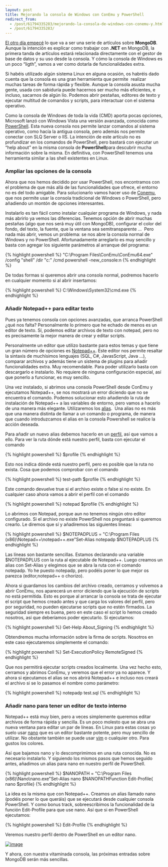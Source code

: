 ```yaml
---
layout: post
title: Mejorando la consola de Windows con ConEmu y PowerShell
redirect_from:
  - /post/61794335283/mejorando-la-consola-de-windows-con-conemu-y.html
  - /post/61794335283/
---
```


[El otro día
empecé](https://charlascylon.com/post/61794334554/tutorial-mongodb-introducción-a-nosql-y-las-bases.html)
lo que va a ser una serie de artículos sobre **MongoDB**. Aunque la
intención es explicar como trabajar con **.NET** en MongoDB, la primera
tanda de artículos estará relacionada directamente con el gestor de base
de datos y su uso desde la consola. Y cómo la consola de Windows es un
poco “ligth”, vamos a ver como dotarla de funcionalidades extra.

Si habéis utilizado algún sistema Linux en alguna ocasión, os habréis
dado cuenta que la consola es una gran herramienta que permite  realizar
muchas tareas de forma rápida y flexible. Aunque la consola asusta mucha
gente, usada con sabiduría puede hacernos ser mucho más eficientes, e
incluso, sacarnos de algún lío. Podemos abrir pestañas, editores de
texto y ejecutar multitud de comandos y scripts, para interactuar con el
sistema operativo.

Como la consola de Windows de toda la vida (CMD) aporta pocas opciones,
Microsoft lanzó con Windows Vista una versión avanzada, conocida como
[PowerShell](http://es.wikipedia.org/wiki/Windows_PowerShell). Esta
nueva consola nos permite lanzar comandos al sistema operativo, como
hacía la antigua consola, pero además nos permite conectar con SLQ
Server o IIS. La intención de este artículo no es profundizar en los
comandos de PowerShell, pero bastará con ejecutar un “help about” en la
misma consola de **PowerShell**para descubrir mucha información sobre la
misma. En definitiva, con PowerShell tenemos una herramienta similar a
las shell existentes en Linux.

### Ampliar las opciones de la consola

Ahora que nos hemos decidido por usar PowerShell, nos encontramos con el
problema de que más allá de las funcionalidades que ofrece, el entorno
no es del todo amigable. Para solucionarlo vamos hacer uso de
[Conemu](https://code.google.com/p/conemu-maximus5/), que nos permite
usar la consola tradicional de Windows o PowerShell, pero añadiendo un
montón de opciones interesantes.

Instalarlo es tan fácil como instalar cualquier programa de Windows, y
nada más abrirlo ya vemos las diferencias. Tenemos opción de abrir
muchas pestañas (algo que nos será muy útil con MongoDB), configurar el
color del fondo, del texto, la fuente, que la ventana sea
semitransparente …  Pero nada más abrir, vemos un problema: se nos abre
la consola normal de Windows y no PowerShell. Afortunadamente arreglarlo
es muy sencillo y basta con agregar los siguiente parámetros al arranque
del programa: 


{% highlight powershell %}
"C:\Program Files\ConEmu\ConEmu64.exe" /config "shell" /dir "c:\" /cmd powershell -new_console:n
{% endhighlight %}

De todas formas si queremos abrir una consola normal, podremos hacerlo
en cualquier momento si al abrir insertamos:


{% highlight powershell %}
C:\Windows\System32\cmd.exe
{% endhighlight %}

### Añadir Notepad++ para editar texto

Pues ya tenemos consola con opciones avanzadas, que arranca PowerShell
¿qué nos falta? Personalmente lo primero que he echado de menos es un
editor de texto. Sí, podemos editar archivos de texto con notepad, pero
no es precisamente la mejor manera de crear y editar scripts. 

Personalmente un editor que utilizo bastante para estos temas y que
tiene un gran número de opciones es
[Notepad++](http://notepad-plus-plus.org/). Este editor nos permite
resaltar la sintaxis de muchísimos lenguajes (SQL, C\#, JavasScript,
Java …), comparar archivos y además tiene un sistema de plugins para
añadir funcionalidades extra. Muy recomendable. Para poder utilizarlo
basta con descargarlo e instalarlo. No requiere de ninguna configuración
especial, así que ponerlo a funcionar, es muy sencillo.

Una vez instalado, si abrimos una consola PowerShell desde ConEmu y
ejecutamos Notepad++, se nos mostrará un error diciendo que no se
encuentra el comando. Podemos solucionar esto añadiendo la ruta de
instalación de Notepad++ a las variables de entorno, pero vamos a
hacerlo de una manera más elegante. Utilizaremos
los [alias](http://technet.microsoft.com/en-us/library/ee692685.aspx).
 Una alias no es más que una manera distinta de llamar a un comando o
programa, de manera que cuando introduzcamos el alias en la consola
Powershell se realice la acción deseada.

Para añadir un nuevo alias debemos hacerlo en
un [perfil](http://technet.microsoft.com/en-us/library/ee692764.aspx),
así que vamos a ello. Para ver la ruta dónde está nuestro perfil, basta
con ejecutar el comando


{% highlight powershell %}
$profile
{% endhighlight %}

Esto nos indica dónde está nuestro perfil, pero es posible que la ruta
no exista. Cosa que podemos comprobar con el comando


{% highlight powershell %}
test-path $profile
{% endhighlight %}

Este comando devuelve true si el archivo existe o false si no existe. En
cualquier caso ahora vamos a abrir el perfil con el comando


{% highlight powershell %}
notepad $profile
{% endhighlight %}

Lo abrimos con Notepad, porque aun no tenemos ningún otro editor
configurado. Si el archivo no existe PowerShell nos preguntará si
queremos crearlo. Le diremos que sí y añadiremos las siguientes líneas:


{% highlight powershell %}
$NOTEPADPLUS = "C:\Program Files (x86)\Notepad++\notepad++.exe"Set-Alias notepadp $NOTEPADPLUS
{% endhighlight %}


Las líneas son bastante sencillas. Estamos declarando una variable
$NOTEPADPLUS con la ruta al ejecutable de Notepad++. Luego creamos un
alias con Set-Alias y elegimos que se abra la ruta con el comando
notepadp. Yo he puesto notepadp, pero podéis poner lo que mejor os
parezca (editor,notepad++ o chorizo).

Ahora si guardamos los cambios del archivo creado, cerramos y volvemos a
abrir ConEmu, nos aparecerá un error diciendo que la ejecución de
scripts no está permitida. Esto es porque al arrancar la consola se
trata de ejecutar el script que hemos creado antes y que carga los
valores del perfil, pero por seguridad, no pueden ejecutarse scripts que
no estén firmados. La seguridad siempre es buena, pero en este caso el
script lo hemos creado nosotros, así que deberíamos poder ejecutarlo. Si
ejecutamos: 


{% highlight powershell %}
Get-Help About_Signing
{% endhighlight %}

Obtendremos mucha información sobre la firma de scripts. Nosotros en
este caso ejecutaremos simplemente el comando:


{% highlight powershell %}
Set-ExecutionPolicy RemoteSigned
{% endhighlight %}

Que nos permitirá ejecutar scripts creados localmente. Una vez hecho
esto, cerramos y abrimos ConEmu, y veremos que el error ya no aparece. Y
ahora si ejecutamos el alias se nos abrirá Notepad++ e incluso nos
creará el archivo si se lo pasamos el nombre como parámetro:

{% highlight powershell %}
notepadp test.sql
{% endhighlight %}

### Añadir nano para tener un editor de texto interno

Notepad++ está muy bien, pero a veces simplemente queremos editar
archivos de forma rápida y sencilla. Es un poco molesto que se abra una
nueva ventana para editar un par de líneas. En Linux para estas cosas yo
suelo usar [nano](http://www.nano-editor.org/) que es un editor bastante
potente, pero muy sencillo de utilizar. No obstante también se puede
usar [vim](http://www.vim.org/) o cualquier otro. Para gustos los
colores.

Así que bajamos nano y lo descomprimimos en una ruta conocida. No es
necesario instalarlo. Y siguiendo los mismos pasos que hemos seguido
antes, añadimos un alias para nano en nuestro perfil de PowerShell.

{% highlight powershell %}
$NANOPATH = "C:\Program Files (x86)\Nano\nano.exe"Set-Alias nano $NANOPATHFunction Edit-Profile{    nano $profile}
{% endhighlight %}

La idea es la misma que con Notepad++. Creamos un alias llamado nano
(podéis poner lo que queráis) que se ejecutará desde cualquier consola
PowerShell. Y como bonus track, sobreescribimos la funcionalidad de la
función Edit-Profile para que use nano. Así que si en PowerShell
ejecutamos:

{% highlight powershell %}
Edit-Profile
{% endhighlight %}

Veremos nuestro perfil dentro de PowerShell en un editor nano.

[![image](http://3.bp.blogspot.com/-kZrY9aGLNP4/Ubru5YefjRI/AAAAAAAAAy4/92X3kiM0plU/s1600/console.png)](http://3.bp.blogspot.com/-kZrY9aGLNP4/Ubru5YefjRI/AAAAAAAAAy4/92X3kiM0plU/s1600/console.png)

Y ahora, con nuestra vitaminada consola, las próximas entradas sobre
MongoDB serán más sencillas.




